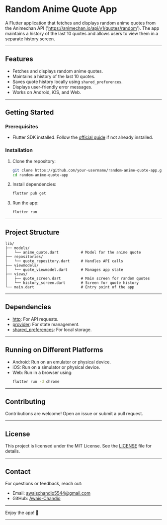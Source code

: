 # Random Anime Quote App

A Flutter application that fetches and displays random anime quotes from the Animechan API ('https://animechan.io/api/v1/quotes/random'). The app maintains a history of the last 10 quotes and allows users to view them in a separate history screen.

---

## Features

- Fetches and displays random anime quotes.
- Maintains a history of the last 10 quotes.
- Saves quote history locally using `shared_preferences`.
- Displays user-friendly error messages.
- Works on Android, iOS, and Web.

---

## Getting Started

### Prerequisites

- Flutter SDK installed. Follow the [official guide](https://flutter.dev/docs/get-started/install) if not already installed.

### Installation

1. Clone the repository:
   ```bash
   git clone https://github.com/your-username/random-anime-quote-app.git
   cd random-anime-quote-app
   ```

2. Install dependencies:
   ```bash
   flutter pub get
   ```

3. Run the app:
   ```bash
   flutter run
   ```

---

## Project Structure

```
lib/
├── models/
│   └── anime_quote.dart          # Model for the anime quote
├── repositories/
│   └── quote_repository.dart     # Handles API calls
├── viewmodels/
│   └── quote_viewmodel.dart      # Manages app state
├── views/
│   ├── quote_screen.dart         # Main screen for random quotes
│   └── history_screen.dart       # Screen for quote history
└── main.dart                     # Entry point of the app
```

---

## Dependencies

- [http](https://pub.dev/packages/http): For API requests.
- [provider](https://pub.dev/packages/provider): For state management.
- [shared_preferences](https://pub.dev/packages/shared_preferences): For local storage.

---

## Running on Different Platforms

- Android: Run on an emulator or physical device.
- iOS: Run on a simulator or physical device.
- Web: Run in a browser using:
  ```bash
  flutter run -d chrome
  ```

---

## Contributing

Contributions are welcome! Open an issue or submit a pull request.

---

## License

This project is licensed under the MIT License. See the [LICENSE](LICENSE) file for details.

---

## Contact

For questions or feedback, reach out:

- Email: awaischandio5544@gmail.com
- GitHub: [Awais-Chandio](https://github.com/Awais-Chandio)

---

Enjoy the app! 🚀

---